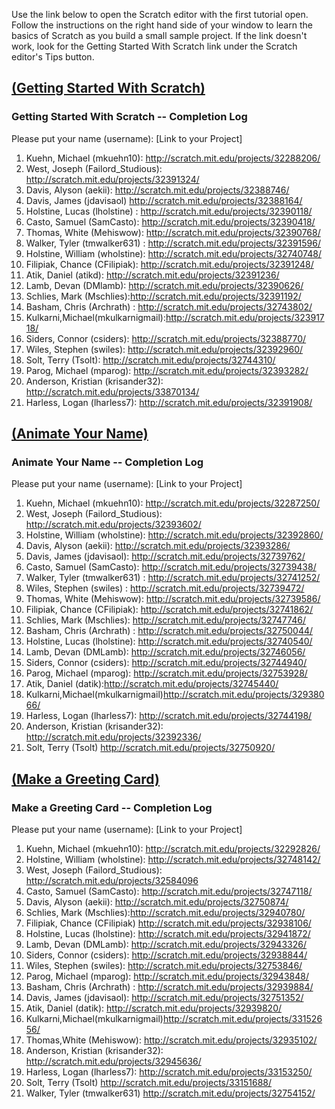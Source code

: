 Use the link below to open the Scratch editor with the first tutorial open. Follow the instructions on the right hand side of your window to learn the basics of Scratch as you build a small sample project. If the link doesn't work, look for the Getting Started With Scratch link under the Scratch editor's Tips button.

## <a href="http://cdn.scratch.mit.edu/scratchr2/static/__7f4db57b803323db9084d409fc11deeb__/help/en/howto/get-started-intro.html" target="new">(Getting Started With Scratch)</a>

### Getting Started With Scratch -- Completion Log
Please put your name (username): [Link to your Project]   

1) Kuehn, Michael (mkuehn10): http://scratch.mit.edu/projects/32288206/   
2) West, Joseph (Failord_Studious): http://scratch.mit.edu/projects/32391324/   
3) Davis, Alyson (aekii): http://scratch.mit.edu/projects/32388746/   
4) Davis, James (jdavisaol) http://scratch.mit.edu/projects/32388164/   
5) Holstine, Lucas (lholstine) : http://scratch.mit.edu/projects/32390118/   
6) Casto, Samuel (SamCasto): http://scratch.mit.edu/projects/32390418/      
7) Thomas, White (Mehiswow): http://scratch.mit.edu/projects/32390768/   
8) Walker, Tyler (tmwalker631) : http://scratch.mit.edu/projects/32391596/    
9) Holstine, William (wholstine): http://scratch.mit.edu/projects/32740748/   
10) Filipiak, Chance (CFilipiak): http://scratch.mit.edu/projects/32391248/       
11) Atik, Daniel (atikd):    http://scratch.mit.edu/projects/32391236/   
12) Lamb, Devan (DMlamb):   http://scratch.mit.edu/projects/32390626/      
13) Schlies, Mark (Mschlies):http://scratch.mit.edu/projects/32391192/     
14) Basham, Chris (Archrath) :  http://scratch.mit.edu/projects/32743802/     
15) Kulkarni,Michael(mkulkarnigmail):http://scratch.mit.edu/projects/32391718/      
16) Siders, Connor (csiders): http://scratch.mit.edu/projects/32388770/   
17) Wiles, Stephen (swiles): http://scratch.mit.edu/projects/32392960/          
18) Solt, Terry (Tsolt): http://scratch.mit.edu/projects/32744310/  
19) Parog, Michael (mparog): http://scratch.mit.edu/projects/32393282/  
20) Anderson, Kristian (krisander32): http://scratch.mit.edu/projects/33870134/   
21)  Harless, Logan (lharless7): http://scratch.mit.edu/projects/32391908/


## <a href="http://cdn.scratch.mit.edu/scratchr2/static/__7f4db57b803323db9084d409fc11deeb__/help/en/howto/nametip-intro.html" target="new">(Animate Your Name)</a>

### Animate Your Name -- Completion Log
Please put your name (username): [Link to your Project]    
1) Kuehn, Michael (mkuehn10): http://scratch.mit.edu/projects/32287250/      
2) West, Joseph (Failord_Studious): http://scratch.mit.edu/projects/32393602/      
3) Holstine, William (wholstine): http://scratch.mit.edu/projects/32392860/     
4) Davis, Alyson (aekii): http://scratch.mit.edu/projects/32393286/     
5) Davis, James (jdavisaol): http://scratch.mit.edu/projects/32739762/   
6) Casto, Samuel (SamCasto): http://scratch.mit.edu/projects/32739438/      
7) Walker, Tyler (tmwalker631) : http://scratch.mit.edu/projects/32741252/   
8) Wiles, Stephen (swiles) :  http://scratch.mit.edu/projects/32739472/      
9) Thomas, White (Mehiswow): http://scratch.mit.edu/projects/32739586/     
10) Filipiak, Chance (CFilipiak): http://scratch.mit.edu/projects/32741862/   
11) Schlies, Mark (Mschlies): http://scratch.mit.edu/projects/32747746/      
12) Basham, Chris (Archrath) :  http://scratch.mit.edu/projects/32750044/       
13) Holstine, Lucas (lholstine): http://scratch.mit.edu/projects/32740540/       
14) Lamb, Devan (DMLamb):  http://scratch.mit.edu/projects/32746056/    
15) Siders, Connor (csiders): http://scratch.mit.edu/projects/32744940/     
16) Parog, Michael (mparog): http://scratch.mit.edu/projects/32753928/     
17) Atik, Daniel (datik):http://scratch.mit.edu/projects/32745440/     
18) Kulkarni,Michael(mkulkarnigmail)http://scratch.mit.edu/projects/32938066/  
19) Harless, Logan (lharless7): http://scratch.mit.edu/projects/32744198/   
20) Anderson, Kristian (krisander32): http://scratch.mit.edu/projects/32392336/   
21) Solt, Terry (Tsolt) http://scratch.mit.edu/projects/32750920/  

## <a href="http://cdn.scratch.mit.edu/scratchr2/static/__7f4db57b803323db9084d409fc11deeb__/help/en/howto/cardtip-intro.html" target="new">(Make a Greeting Card)</a>

### Make a Greeting Card -- Completion Log
Please put your name (username): [Link to your Project]    
1) Kuehn, Michael (mkuehn10): http://scratch.mit.edu/projects/32292826/   
2) Holstine, William (wholstine): http://scratch.mit.edu/projects/32748142/      
3) West, Joseph (Failord_Studious): http://scratch.mit.edu/projects/32584096     
4) Casto, Samuel (SamCasto): http://scratch.mit.edu/projects/32747118/      
5) Davis, Alyson (aekii): http://scratch.mit.edu/projects/32750874/    
6) Schlies, Mark (Mschlies):http://scratch.mit.edu/projects/32940780/     
7) Filipiak, Chance (CFilipiak) http://scratch.mit.edu/projects/32938106/      
8) Holstine, Lucas (lholstine): http://scratch.mit.edu/projects/32941872/   
9) Lamb, Devan (DMLamb):   http://scratch.mit.edu/projects/32943326/   
10) Siders, Connor (csiders): http://scratch.mit.edu/projects/32938844/      
11) Wiles, Stephen (swiles): http://scratch.mit.edu/projects/32753846/   
12) Parog, Michael (mparog): http://scratch.mit.edu/projects/32943848/  
13) Basham, Chris (Archrath) : http://scratch.mit.edu/projects/32939884/    
14) Davis, James (jdavisaol): http://scratch.mit.edu/projects/32751352/        
15) Atik, Daniel (datik): http://scratch.mit.edu/projects/32939820/    
16) Kulkarni,Michael(mkulkarnigmail)http://scratch.mit.edu/projects/33152656/    
17) Thomas,White (Mehiswow): http://scratch.mit.edu/projects/32935102/     
18) Anderson, Kristian (krisander32): http://scratch.mit.edu/projects/32945636/      
19) Harless, Logan (lharless7): http://scratch.mit.edu/projects/33153250/      
20) Solt, Terry (Tsolt) http://scratch.mit.edu/projects/33151688/       
21) Walker, Tyler (tmwalker631) http://scratch.mit.edu/projects/32754152/
